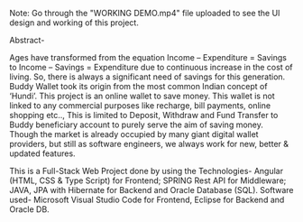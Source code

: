 Note: Go through the "WORKING DEMO.mp4" file uploaded to see the UI design and working of this project.


Abstract-

Ages have transformed from the equation 
Income – Expenditure = Savings  to  Income – Savings = Expenditure 
due to continuous increase in the cost of living. So, there is always a significant need of savings for this generation. Buddy Wallet took its origin from the most common Indian concept of ‘Hundi’. This project is an online wallet to save money. This wallet is not linked to any commercial purposes like recharge, bill payments, online shopping etc.., This is limited to Deposit, Withdraw and Fund Transfer to Buddy beneficiary account to purely serve the aim of saving money. Though the market is already occupied by many giant digital wallet providers, but still as software engineers, we always work for new, better & updated features. 

This is a Full-Stack Web Project done by using the Technologies- Angular (HTML, CSS & Type Script) for Frontend; SPRING Rest API for Middleware; JAVA, JPA with Hibernate for Backend and Oracle Database (SQL). Software used- Microsoft Visual Studio Code for Frontend, Eclipse for Backend and Oracle DB.                    
